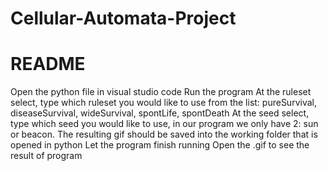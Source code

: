 # Cellular-Automata-Project
# README
Open the python file in visual studio code
Run the program
At the ruleset select, type which ruleset you would like to use from the list: pureSurvival, diseaseSurvival, wideSurvival, spontLife, spontDeath
At the seed select, type which seed you would like to use, in our program we only have 2: sun or beacon.
The resulting gif should be saved into the working folder that is opened in python
Let the program finish running 
Open the .gif to see the result of program
